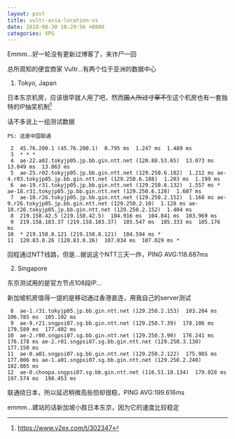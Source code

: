 ```yaml
---
layout: post
title: vultr-asia-location-vs
date: 2018-08-30 18:29:56 +0800
categories: VPS
---
```

Emmm...好一轮没有更新过博客了，来诈尸一回

总所周知的便宜商家 Vultr...有两个位于亚洲的数据中心

1. Tokyo, Japan

日本东京机房，应该很早就人用了吧，然而~~国人所过寸草不生~~这个机房也有一套独特的IP抽奖机制[^V2EX]

话不多说上一组测试数据

    PS: 这是中国联通

```
 2  45.76.200.1 (45.76.200.1)  0.795 ms  1.247 ms  1.489 ms
 3  * * *
 4  ae-22.a02.tokyjp05.jp.bb.gin.ntt.net (120.88.53.65)  13.073 ms  13.049 ms  13.063 ms
 5  ae-25.r02.tokyjp05.jp.bb.gin.ntt.net (129.250.6.182)  1.212 ms ae-4.r03.tokyjp05.jp.bb.gin.ntt.net (129.250.6.188)  1.203 ms  1.199 ms
 6  ae-19.r31.tokyjp05.jp.bb.gin.ntt.net (129.250.6.132)  1.557 ms * ae-18.r31.tokyjp05.jp.bb.gin.ntt.net (129.250.6.128)  1.607 ms
 7  ae-10.r26.tokyjp05.jp.bb.gin.ntt.net (129.250.2.152)  1.168 ms ae-9.r26.tokyjp05.jp.bb.gin.ntt.net (129.250.2.10)  1.128 ms ae-10.r26.tokyjp05.jp.bb.gin.ntt.net (129.250.2.152)  1.404 ms
 8  219.158.42.5 (219.158.42.5)  104.916 ms  104.841 ms  103.969 ms
 9  219.158.103.37 (219.158.103.37)  105.547 ms  105.333 ms  105.176 ms
10  * 219.158.8.121 (219.158.8.121)  104.594 ms *
11  120.83.0.26 (120.83.0.26)  107.034 ms  107.029 ms *
```

回程通过NTT线路，但是...据说这个NTT三天一炸，PING AVG:118.687ms

2. Singapore

东京测试用的是官方节点108段IP...

新加坡机房值得一提的是移动通过香港直连，用我自己的server测试

```
 8  ae-1.r31.tokyjp05.jp.bb.gin.ntt.net (129.250.2.153)  103.204 ms  106.785 ms  105.102 ms
 9  ae-9.r21.sngpsi07.sg.bb.gin.ntt.net (129.250.7.39)  178.106 ms  179.589 ms  177.402 ms
10  ae-2.r00.sngpsi07.sg.bb.gin.ntt.net (129.250.3.90)  176.241 ms  176.178 ms ae-2.r01.sngpsi07.sg.bb.gin.ntt.net (129.250.3.130)  177.158 ms
11  ae-0.a01.sngpsi07.sg.bb.gin.ntt.net (129.250.2.122)  175.985 ms  177.006 ms ae-1.a01.sngpsi07.sg.bb.gin.ntt.net (129.250.2.240)  182.085 ms
12  ae-0.choopa.sngpsi07.sg.bb.gin.ntt.net (116.51.18.134)  179.028 ms  197.574 ms  198.453 ms
```

联通绕日本，所以延迟稍微高些但却很稳，PING AVG:199.616ms

emmm...建站的话新加坡小胜日本东京，因为它的速度比较稳定

[^V2EX]: https://www.v2ex.com/t/302347
